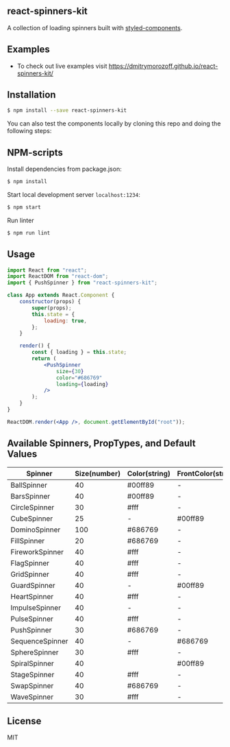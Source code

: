 ## react-spinners-kit

A collection of loading spinners built with [styled-components](https://styled-components.com).

## Examples

-   To check out live examples visit https://dmitrymorozoff.github.io/react-spinners-kit/

## Installation

```bash
$ npm install --save react-spinners-kit
```

You can also test the components locally by cloning this repo and doing the following steps:

## NPM-scripts

Install dependencies from package.json:

```bash
$ npm install
```

Start local development server `localhost:1234`:

```bash
$ npm start
```

Run linter

```bash
$ npm run lint
```

## Usage

```jsx
import React from "react";
import ReactDOM from "react-dom";
import { PushSpinner } from "react-spinners-kit";

class App extends React.Component {
    constructor(props) {
        super(props);
        this.state = {
            loading: true,
        };
    }

    render() {
        const { loading } = this.state;
        return (
            <PushSpinner
                size={30}
                color="#686769"
                loading={loading}
            />
        );
    }
}

ReactDOM.render(<App />, document.getElementById("root"));
```

## Available Spinners, PropTypes, and Default Values

| Spinner         | Size(number) | Color(string) | FrontColor(string) | BackColor(string) | LeftColor(string) | TopColor(string) |
| --------------- | ------------ | ------------- | ------------------ | ----------------- | ----------------- | ---------------- |
| BallSpinner     | 40           | #00ff89       | -                  | -                 | -                 | -                |
| BarsSpinner     | 40           | #00ff89       | -                  | -                 | -                 | -                |
| CircleSpinner   | 30           | #fff          | -                  | -                 | -                 | -                |
| CubeSpinner     | 25           | -             | #00ff89            | #686769           | -                 | -                |
| DominoSpinner   | 100          | #686769       | -                  | -                 | -                 | -                |
| FillSpinner     | 20           | #686769       | -                  | -                 | -                 | -                |
| FireworkSpinner | 40           | #fff          | -                  | -                 | -                 | -                |
| FlagSpinner     | 40           | #fff          | -                  | -                 | -                 | -                |
| GridSpinner     | 40           | #fff          | -                  | -                 | -                 | -                |
| GuardSpinner    | 40           | -             | #00ff89            | -                 | #686769           | -                |
| HeartSpinner    | 40           | #fff          | -                  | -                 | -                 | -                |
| ImpulseSpinner  | 40           | -             | -                  | #686769           | -                 | #00ff89          |
| PulseSpinner    | 40           | #fff          | -                  | -                 | -                 | -                |
| PushSpinner     | 30           | #686769       | -                  | -                 | -                 | -                |
| SequenceSpinner | 40           | -             | #686769            | -                 | #00ff89           | -                |
| SphereSpinner   | 30           | #fff          | -                  | -                 | -                 | -                |
| SpiralSpinner   | 40           |               | #00ff89            | #686769           | -                 | -                |
| StageSpinner    | 40           | #fff          | -                  | -                 | -                 | -                |
| SwapSpinner     | 40           | #686769       | -                  | -                 | -                 | -                |
| WaveSpinner     | 30           | #fff          | -                  | -                 | -                 | -                |


## License

MIT